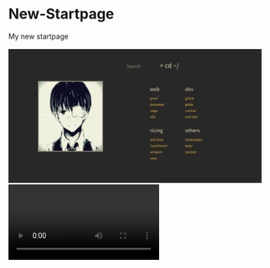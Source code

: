 # New-Startpage
My new startpage
<br>
<br>
<img src="image.png" alt="preview_image_here">
<br>
<video src="new.mp4" type="video/mp4" autoplay loop>Preview Video Here</video>

